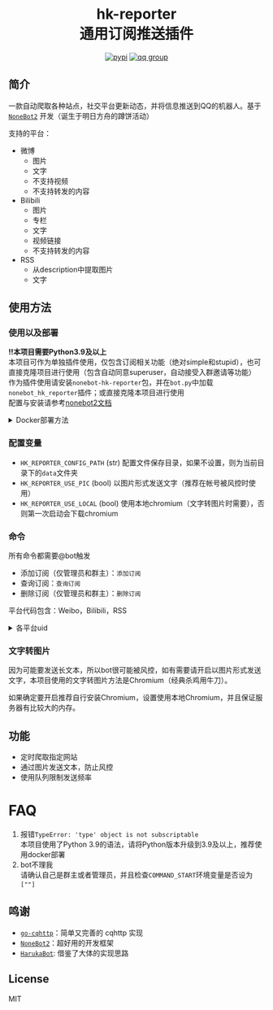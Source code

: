 <div align="center">
<h1>hk-reporter </br>通用订阅推送插件</h1>



[![pypi](https://badgen.net/pypi/v/nonebot-hk-reporter)](https://pypi.org/project/nonebot-hk-reporter/)
[![qq group](https://img.shields.io/badge/QQ%E7%BE%A4-868610060-orange )](https://qm.qq.com/cgi-bin/qm/qr?k=pXYMGB_e8b6so3QTqgeV6lkKDtEeYE4f&jump_from=webapi)

</div>

## 简介
一款自动爬取各种站点，社交平台更新动态，并将信息推送到QQ的机器人。基于 [`NoneBot2`](https://github.com/nonebot/nonebot2 ) 开发（诞生于明日方舟的蹲饼活动）

支持的平台：
* 微博
    * 图片
    * 文字
    * 不支持视频
    * 不支持转发的内容
* Bilibili
    * 图片
    * 专栏
    * 文字
    * 视频链接
    * 不支持转发的内容
* RSS
    * 从description中提取图片
    * 文字

## 使用方法

### 使用以及部署
**!!本项目需要Python3.9及以上**  
本项目可作为单独插件使用，仅包含订阅相关功能（绝对simple和stupid），也可直接克隆项目进行使用（包含自动同意superuser，自动接受入群邀请等功能）  
作为插件使用请安装`nonebot-hk-reporter`包，并在`bot.py`中加载`nonebot_hk_reporter`插件；或直接克隆本项目进行使用  
配置与安装请参考[nonebot2文档](https://v2.nonebot.dev/)
<details>
<summary>Docker部署方法</summary>
   
Docker镜像地址为`felinae98/nonebot-hk-reporter`对应main分支，`felinae98/nonebot-hk-reporter:arknights`对应arknights分支。例子：
```bash
docker run --name nonebot-hk-reporter --network <network name> -d -e 'SUPERUSERS=[<Your QQ>]' -v <config dir>:/data -e 'hk_reporter_config_path=/data' -e 'HK_REPORTER_USE_PIC=True' -e 'HK_REPORTER_USE_LOCAL=True' felinae98/nonebot-hk-reporter
```
go-cqhttp镜像可使用`felinae98/go-cqhttp-ffmpeg`（数据目录为`/data`），需要注意，两个容器需要在同一个network中。
</details>

### 配置变量
* `HK_REPORTER_CONFIG_PATH` (str) 配置文件保存目录，如果不设置，则为当前目录下的`data`文件夹
* `HK_REPORTER_USE_PIC` (bool) 以图片形式发送文字（推荐在帐号被风控时使用）
* `HK_REPORTER_USE_LOCAL` (bool) 使用本地chromium（文字转图片时需要），否则第一次启动会下载chromium

### 命令
所有命令都需要@bot触发
* 添加订阅（仅管理员和群主）：`添加订阅`
* 查询订阅：`查询订阅`
* 删除订阅（仅管理员和群主）：`删除订阅`

平台代码包含：Weibo，Bilibili，RSS
<details>
<summary>各平台uid</summary>

下面均以pc站点为例
* Weibo
    * 对于一般用户主页`https://weibo.com/u/6441489862?xxxxxxxxxxxxxxx`，`/u/`后面的数字即为uid
    * 对于有个性域名的用户如：`https://weibo.com/arknights`，需要点击左侧信息标签下“更多”，链接为`https://weibo.com/6279793937/about`，其中中间数字即为uid
* Bilibili
    * 主页链接一般为`https://space.bilibili.com/161775300?xxxxxxxxxx`，数字即为uid
* RSS
    * RSS链接即为uid
</details>

### 文字转图片
因为可能要发送长文本，所以bot很可能被风控，如有需要请开启以图片形式发送文字，本项目使用的文字转图片方法是Chromium（经典杀鸡用牛刀）。

如果确定要开启推荐自行安装Chromium，设置使用本地Chromium，并且保证服务器有比较大的内存。
## 功能
* 定时爬取指定网站
* 通过图片发送文本，防止风控
* 使用队列限制发送频率

# FAQ
1. 报错`TypeError: 'type' object is not subscriptable`  
    本项目使用了Python 3.9的语法，请将Python版本升级到3.9及以上，推荐使用docker部署
2. bot不理我  
    请确认自己是群主或者管理员，并且检查`COMMAND_START`环境变量是否设为`[""]`

## 鸣谢
* [`go-cqhttp`](https://github.com/Mrs4s/go-cqhttp)：简单又完善的 cqhttp 实现
* [`NoneBot2`](https://github.com/nonebot/nonebot2)：超好用的开发框架
* [`HarukaBot`](https://github.com/SK-415/HarukaBot/): 借鉴了大体的实现思路

## License
MIT


